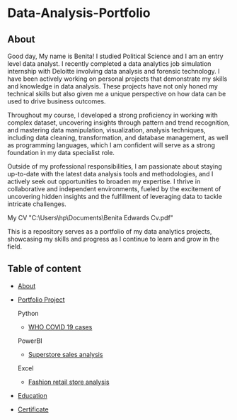 # Data-Analysis-Portfolio

## About

Good day, My name is Benita! I studied Political Science and I am an entry level data analyst. I recently completed a data analytics job simulation internship with Deloitte involving data analysis and forensic technology. I have been actively working on personal projects that demonstrate my skills and knowledge in data analysis. These projects have not only honed my technical skills but also given me a unique perspective on how data can be used to drive business outcomes.

Throughout my course, I developed a strong proficiency in working with complex dataset, uncovering insights through pattern and trend recognition, and mastering data manipulation, visualization, analysis techniques, including data cleaning, transformation, and database management, as well as programming languages, which I am confident will serve as a strong foundation in my data specialist role.

Outside of my professional responsibilities, I am passionate about staying up-to-date with the latest data analysis tools and methodologies, and I actively seek out opportunities to broaden my expertise. I thrive in collaborative and independent environments, fueled by the excitement of uncovering hidden insights and the fulfillment of leveraging data to tackle intricate challenges.

My CV "C:\Users\hp\Documents\Benita Edwards Cv.pdf"

This is a repository serves as a portfolio of my data analytics projects, showcasing my skills and progress as I continue to learn and grow in the field.

## Table of content
- [About](About)
- [Portfolio Project](Portfolio-Project)
 
  Python
  - [WHO COVID 19 cases](WHO-COVID-19-cases)
    
  PowerBI
  - [Superstore sales analysis](Superstore-sales-analysis)

  Excel
  - [Fashion retail store analysis](Fashion-retail-store-analysis)
 
- [Education](Education)
    
- [Certificate](Certificate)
